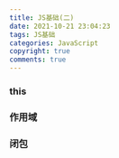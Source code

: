 ```yaml
---
title: JS基础(二)
date: 2021-10-21 23:04:23
tags: JS基础
categories: JavaScript
copyright: true
comments: true
---
```


### this

### 作用域

### 闭包
